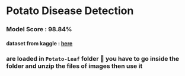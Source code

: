 # Potato Disease Detection

### Model Score : 98.84%

#### dataset from kaggle : [here](https://www.kaggle.com/hussainsalih/potato-leaf-disease-detection/data)

### are loaded in `Potato-Leaf` folder 📁 you have to go inside the folder and unzip the files of images then use it
